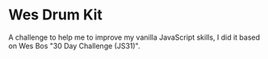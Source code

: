 # Wes Drum Kit

A challenge to help me to improve my vanilla JavaScript skills, I did it based on Wes Bos "30 Day Challenge (JS31)".
